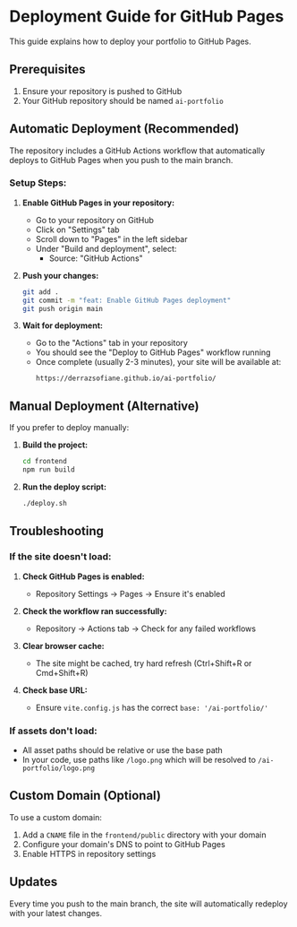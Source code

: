 # Deployment Guide for GitHub Pages

This guide explains how to deploy your portfolio to GitHub Pages.
 
## Prerequisites

1. Ensure your repository is pushed to GitHub
2. Your GitHub repository should be named `ai-portfolio`

## Automatic Deployment (Recommended)

The repository includes a GitHub Actions workflow that automatically deploys to GitHub Pages when you push to the main branch.

### Setup Steps:

1. **Enable GitHub Pages in your repository:**
   - Go to your repository on GitHub
   - Click on "Settings" tab
   - Scroll down to "Pages" in the left sidebar
   - Under "Build and deployment", select:
     - Source: "GitHub Actions"

2. **Push your changes:**
   ```bash
   git add .
   git commit -m "feat: Enable GitHub Pages deployment"
   git push origin main
   ```

3. **Wait for deployment:**
   - Go to the "Actions" tab in your repository
   - You should see the "Deploy to GitHub Pages" workflow running
   - Once complete (usually 2-3 minutes), your site will be available at:
     ```
     https://derrazsofiane.github.io/ai-portfolio/
     ```

## Manual Deployment (Alternative)

If you prefer to deploy manually:

1. **Build the project:**
   ```bash
   cd frontend
   npm run build
   ```

2. **Run the deploy script:**
   ```bash
   ./deploy.sh
   ```

## Troubleshooting

### If the site doesn't load:

1. **Check GitHub Pages is enabled:**
   - Repository Settings → Pages → Ensure it's enabled

2. **Check the workflow ran successfully:**
   - Repository → Actions tab → Check for any failed workflows

3. **Clear browser cache:**
   - The site might be cached, try hard refresh (Ctrl+Shift+R or Cmd+Shift+R)

4. **Check base URL:**
   - Ensure `vite.config.js` has the correct `base: '/ai-portfolio/'`

### If assets don't load:

- All asset paths should be relative or use the base path
- In your code, use paths like `/logo.png` which will be resolved to `/ai-portfolio/logo.png`

## Custom Domain (Optional)

To use a custom domain:

1. Add a `CNAME` file in the `frontend/public` directory with your domain
2. Configure your domain's DNS to point to GitHub Pages
3. Enable HTTPS in repository settings

## Updates

Every time you push to the main branch, the site will automatically redeploy with your latest changes.